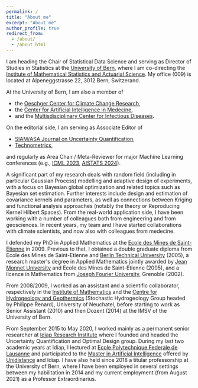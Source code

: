 ```yaml
---
permalink: /
title: "About me"
excerpt: "About me"
author_profile: true
redirect_from: 
  - /about/
  - /about.html
---
```


I am heading the Chair of Statistical Data Science and serving as Director of Studies in Statistics at the [University of Bern](http://www.unibe.ch), where I am co-directing the [Institute of Mathematical Statistics and Actuarial Science](http://www.imsv.unibe.ch/index_eng.html).  My office (009) is located at Alpeneggstrasse 22, 3012 Bern, Switzerand. 

At the University of Bern, I am also a member of  
* the [Oeschger Center for Climate Change Research](http://www.oeschger.unibe.ch/),
* the [Center for Artificial Intelligence in Medecine](https://www.caim.unibe.ch/),
* and the [Multisdisciplinary Center for Infectious Diseases](https://www.mcid.unibe.ch/).

On the editorial side, I am serving as Associate Editor of
* [SIAM/ASA Journal on Uncertainty Quantification](https://www.siam.org/Publications/Journals/SIAM-ASA-Journal-on-Uncertainty-Quantification-JUQ),
* [Technometrics](https://www.tandfonline.com/journals/utch20"),
  
and regularly as Area Chair / Meta-Reviewer for major Machine Learning conferences (e.g., [ICML 2023](https://icml.cc/Conferences/2023), [AISTATS 2024](http://aistats.org/aistats2024/)).

A significant part of my research deals with random field (including in particular Gaussian Process) modelling and adaptive design 
of experiments, with a focus on Bayesian global optimization and related topics such as Bayesian set estimation. Further interests include design and estimation of covariance kernels and parameters,  as well as connections between Kriging and functional analysis approaches (notably the theory or Reproducing Kernel Hilbert Spaces). 
From the real-world application side, I have been working with a number of colleagues both from engineering 
and from geosciences. In recent years, my team and I have started collaborations with climate scientists, 
and now also with colleagues from medecine.     
 
I defended my PhD in Applied Mathematics at the [Ecole des Mines de Saint-Etienne](http://www.mines-stetienne.fr/en/) in 2009. 
Previous to that, I obtained a double graduate diploma from Ecole des Mines de Saint-Etienne and [Berlin Technical University](http://www.tu-berlin.de/menue/home/) (2005), a research master's degree in Applied Mathematics jointly awarded by [Jean Monnet University](https://www.univ-st-etienne.fr/fr/index.html) and Ecole des Mines de Saint-Etienne (2005), and a licence in Mathematics from [Joseph Fourier University](https://en.wikipedia.org/wiki/Joseph_Fourier_University), Grenoble (2002).
 
From 2008/2009, I worked as an assistant and a scientific collaborator, respectively in the [Institute of Mathematics](https://www.unine.ch/math/home.html) and the [Centre for Hydrogeology and Geothermics](https://www.unine.ch/chyn) (Stochastic Hydrogeology Group headed by Philippe Renard), University of Neuchatel, before starting to work as Senior Assistant (2010) and then Dozent (2014) at the IMSV of the University of Bern.  

From September 2015 to May 2020, I worked mainly as a permanent senior researcher at [Idiap Research Institute](http://www.idiap.ch) where I founded and headed the Uncertainty Quantification and Optimal Design group. During my last two academic years at Idiap, I lectured at [Ecole Polytechnique Federale de Lausanne](https://www.epfl.ch/en/) 
and participated to the [Master in Artificial Intelligence](https://master-ai.ch/) offered by [Unidistance](https://distanceuniversity.ch/artificial-intelligence/master/) and Idiap. I have also held since 2018 a titular professorship at the University of Bern, where 
I have been employed in several settings between my habilitation in 2014 and my current employment (from August 2021) as a Professor Extraordinarius. 
